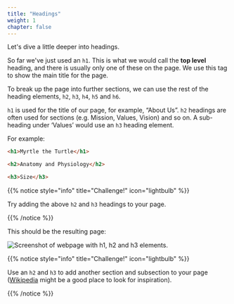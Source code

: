 ```yaml
---
title: "Headings"
weight: 1
chapter: false
---
```


Let's dive a little deeper into headings.

So far we've just used an `h1`.
This is what we would call the **top level** heading, and there is usually only one of these on the page.
We use this tag to show the main title for the page.

To break up the page into further sections, we can use the rest of the heading elements, `h2`, `h3`, `h4`, `h5` and `h6`.

`h1` is used for the title of our page, for example, “About Us”.
`h2` headings are often used for sections (e.g. Mission, Values, Vision) and so on.
A sub-heading under ‘Values’ would use an `h3` heading element. 

For example:

```html {title="html"}
<h1>Myrtle the Turtle</h1>

<h2>Anatomy and Physiology</h2>

<h3>Size</h3>
```

{{% notice style="info" title="Challenge!" icon="lightbulb" %}}

Try adding the above `h2` and `h3` headings to your page.

{{% /notice %}}

This should be the resulting page:

![Screenshot of webpage with h1, h2 and h3 elements.](../../images/myrtle_headings.png)

{{% notice style="info" title="Challenge!" icon="lightbulb" %}}

Use an `h2` and `h3` to add another section and subsection to your page ([Wikipedia](https://en.wikipedia.org/wiki/Turtle) might be a good place to look for inspiration).

{{% /notice %}}
